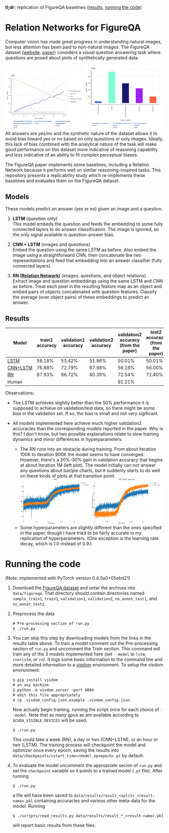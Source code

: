 __tl;dr:__ replication of FigureQA baselines ([results](#results), [running the code](#running-the-code))

Relation Networks for FigureQA
===

Computer vision has made great progress in understanding natural images,
but less attention has been paid to non-natural images.
The FigureQA dataset ([website][figqa_site], [paper][figqa_paper])
considers a visual question answering task where questions are posed
about plots of synthetically generated data.

<div style="float:left">
<img src="images/line_plot_example.png" width="49%"/>
<img src="images/vert_bar_example.png" width="49%"/>
</div>

All answers are yes/no and the synthetic nature of the dataset allows it
to avoid bias toward yes or no based on only questions or only images.
Ideally, this lack of bias combined with the analytical nature of the
task will make good performance on this dataset more indicative of reasoning
capability and less indicative of an ability to fit complex perceptual biases.

The FigureQA paper implements some baselines, including a Relation Network
because it performs well on similar reasoning-inspired tasks.
This repository presents a replicability study which re-implements these
baselines and evaluates them on the FigureQA dataset.

Models
---
These models predict an answer (yes or no) given an image and a question.

1. __LSTM__ (question only)  
This model embeds the question and feeds the embedding to some fully connected
layers to do answer classification. The image is ignored, so the only signal
available is question-answer bias.

2. __CNN + LSTM__ (images and questions)  
Embed the question using the same LSTM as before. Also embed the image using
a straightforward CNN, then concatenate the two representations and feed
that embedding into an answer classifier (fully connected layers).

3. __RN ([Relation Network][relnet_paper])__ (images, questions, and object relations)  
Extract image and question embeddings using the same LSTM and CNN as
before. Treat each pixel in the resulting feature map as an object
and embed pairs of objects concatenated with question features.
Classify the average (over object pairs) of these embeddings
to predict an answer.

Results
---

| Model                                                                                     | train1 accuracy | validation1 accuracy | validation2 accuracy | validation2 accuracy (from the paper) | test2 accuracy (from the paper) |
|----------                                                                                 |-----------------|----------------------|---------------       |-----------                            |-------------------              |
| [LSTM](https://www.cc.gatech.edu/~mcogswell6/figqa-pytorch/models/lstm45_ep77.pt)         | 58.18%          | 53.42%               | 51.96%               | 50.01%                                | 50.01%                          |
| [CNN+LSTM](https://www.cc.gatech.edu/~mcogswell6/figqa-pytorch/models/cnn-lstm45_ep86.pt) | 76.88%          | 72.79%               | 67.98%               | 56.16%                                | 56.00%                             |
| [RN](https://www.cc.gatech.edu/~mcogswell6/figqa-pytorch/models/rn45_ep213.pt)            | 87.93%          | 86.72%               | 80.39%               | 72.54%                                | 72.40%                             |
| Human                                                                                     |                 |                      |                      | 91.21%                             |

Observations:

* The LSTM achieves slightly better than the 50% performance it is supposed to
achieve on validation/test data, so there might be some bias in the validation
set. If so, the bias is small and not very sigificant.

* All models implemented here achieve much higher validation2 accuracies than
the corresponding models reported in the paper. Why is this? I don't know, but
two possible explanations relate to slow training dynamics and minor differences
in hyperparameters.
    * The RN runs into an obstacle during training. From about iteration 100K to
      iteration 900K the model seems to have converged. However, there's a
      20%-30% gain in validation accuracy that begins at about iteration 1M
      (left plot). The model initially can not answer any questions about
      bar/pie charts, but it suddenly starts to do well on these kinds of plots
      at that transition point.
      <div style="float:left">
      <img title="RN learning curve"
           src="images/acc_learning_curve.png" width="49%"/>
      <img title="RN validation learning curve with plot type"
           src="images/acc_learning_curve_plot_type.png" width="49%"/>
      </div>
    * Some hyperparameters are slightly different than the ones
      specified in the paper, though I have tried to be fairly accurate
      in my replication of hyperparameters. (One exception is the
      learning rate decay, which is 1.0 instead of 0.9.)


[figqa_site]: https://datasets.maluuba.com/FigureQA
[figqa_paper]: https://openreview.net/references/pdf?id=r1SN9M-R-
[relnet_paper]: https://arxiv.org/abs/1706.01427


Running the code
===

(Note: implemented with PyTorch version 0.4.0a0+05ebd21)

1. Download the [FigureQA dataset][figqa_dl] and untar the archives
   into `data/figureqa`. That directory should contain directories named
  `sample_train1`, `train1`, `validation1`, `validation2`,
  `no_annot_test1`, and `no_annot_test2`.
2. Preprocess the data

    ```
    # Pre-processing section of run.py
    $ ./run.py
    ```

3. You can skip this step by downloading models from the links in the
   results table above.
   To train a model comment out the Pre-processing section
   of `run.py` and uncomment the Train section. This command
   will train any of the 3 models implemented here (set `--model`
   to `lstm`, `cnn+lstm`, or `rn`). It logs some basic information
   to the command line and more detailed information to a
   [visdom][] environment. To setup the visdom environment:

    ```
    $ pip install visdom
    # on any machine
    $ python -m visdom.server -port 8894
    # edit this file appropriately
    $ cp .visdom_config.json.example .visdom_config.json
    ```

   Now actually begin training, running the script once for each choice
   of `--model`. Note that as many gpus as are available according
   to `$CUDA_VISIBLE_DEVICES` will be used.

    ```
    $ ./run.py
    ```

   This could take a week (RN), a day or two (CNN+LSTM), or an hour or
   two (LSTM). The training process will checkpoint the model and optimizer
   once every epoch, saving the results into
   `data/checkpoints/<start_time>/model_ep<epoch>.pt` by default.

4. To evaluate the model uncomment the appropriate secion of `run.py`
   and set the `checkpoint` variable so it points to a trained model
   (`.pt` file). After running

    ```
    $ ./run.py
    ```
   a file will have been saved to
   `data/results/result_<split>_<result-name>.pkl` containing accuracies
   and various other meta-data for the model. Running

    ```
    $ ./scripts/read_results.py data/results/result_*_<result-name>.pkl
    ```

   will report basic results from these files.


[figqa_dl]: https://datasets.maluuba.com/FigureQA/dl
[visdom]: https://github.com/facebookresearch/visdom
